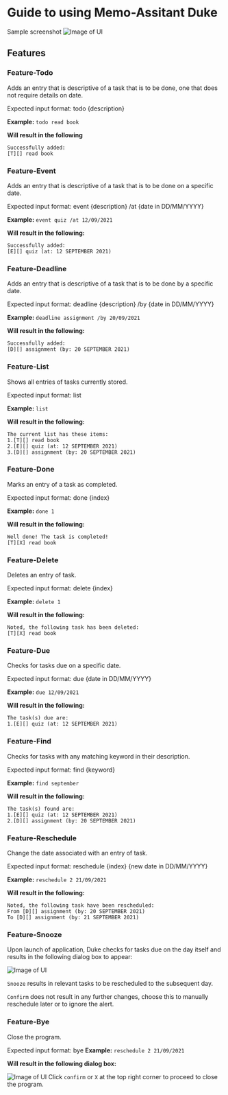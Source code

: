 # Guide to using Memo-Assitant Duke

Sample screenshot
![Image of UI](https://github.com/wanyu-l/ip/blob/master/docs/Ui.png)

## Features 


### Feature-Todo

Adds an entry that is descriptive of a task that is to be done, one that does not require details on date.

Expected input format: todo {description} 

**Example:**
`todo read book` 

**Will result in the following**
```
Successfully added: 
[T][] read book
```


### Feature-Event

Adds an entry that is descriptive of a task that is to be done on a specific date.

Expected input format: event {description} /at {date in DD/MM/YYYY}

**Example:**
`event quiz /at 12/09/2021` 

**Will result in the following:**
```
Successfully added: 
[E][] quiz (at: 12 SEPTEMBER 2021)
```


### Feature-Deadline

Adds an entry that is descriptive of a task that is to be done by a specific date.

Expected input format: deadline {description} /by {date in DD/MM/YYYY}

**Example:**
`deadline assignment /by 20/09/2021` 

**Will result in the following:**
```
Successfully added: 
[D][] assignment (by: 20 SEPTEMBER 2021)
```


### Feature-List

Shows all entries of tasks currently stored.

Expected input format: list

**Example:**
`list` 

**Will result in the following:**
```
The current list has these items:
1.[T][] read book
2.[E][] quiz (at: 12 SEPTEMBER 2021)
3.[D][] assignment (by: 20 SEPTEMBER 2021)
```


### Feature-Done

Marks an entry of a task as completed.

Expected input format: done {index}

**Example:**
`done 1` 

**Will result in the following:**
```
Well done! The task is completed!
[T][X] read book
```


### Feature-Delete

Deletes an entry of task.

Expected input format: delete {index}

**Example:**
`delete 1` 

**Will result in the following:**
```
Noted, the following task has been deleted:
[T][X] read book
```


### Feature-Due

Checks for tasks due on a specific date.

Expected input format: due {date in DD/MM/YYYY}

**Example:**
`due 12/09/2021` 

**Will result in the following:**
```
The task(s) due are:
1.[E][] quiz (at: 12 SEPTEMBER 2021)
```


### Feature-Find

Checks for tasks with any matching keyword in their description.

Expected input format: find {keyword}

**Example:**
`find september`

**Will result in the following:**
```
The task(s) found are:
1.[E][] quiz (at: 12 SEPTEMBER 2021)
2.[D][] assignment (by: 20 SEPTEMBER 2021)
```


### Feature-Reschedule

Change the date associated with an entry of task.

Expected input format: reschedule {index} {new date in DD/MM/YYYY}

**Example:**
`reschedule 2 21/09/2021`

**Will result in the following:**
```
Noted, the following task have been rescheduled:
From [D][] assignment (by: 20 SEPTEMBER 2021)
To [D][] assignment (by: 21 SEPTEMBER 2021)
```


### Feature-Snooze

Upon launch of application, Duke checks for tasks due on the day itself and results in the following dialog box to appear:

![Image of UI](https://github.com/wanyu-l/ip/blob/master/docs/TasksDueToday.png)

`Snooze` results in relevant tasks to be rescheduled to the subsequent day.

`Confirm` does not result in any further changes, choose this to manually reschedule later or to ignore the alert.


### Feature-Bye

Close the program.

Expected input format: bye
**Example:**
`reschedule 2 21/09/2021`

**Will result in the following dialog box:**

![Image of UI](https://github.com/wanyu-l/ip/blob/master/docs/ByeWindow.png)
Click `confirm` or `X` at the top right corner to proceed to close the program.
